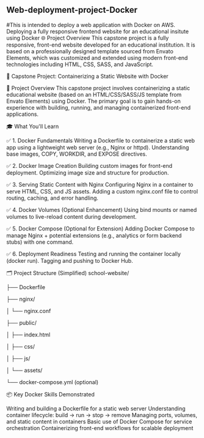 ## Web-deployment-project-Docker
#This is intended to deploy a web application with Docker on AWS.
Deploying a fully responsive frontend website for an educational insitute using Docker
🌐 Project Overview This capstone project is a fully responsive, front-end website developed for an educational institution. It is based on a professionally designed template sourced from Envato Elements, which was customized and extended using modern front-end technologies including HTML, CSS, SASS, and JavaScript.

🐳 Capstone Project: Containerizing a Static Website with Docker

🧭 Project Overview This capstone project involves containerizing a static educational website (based on an HTML/CSS/SASS/JS template from Envato Elements) using Docker. The primary goal is to gain hands-on experience with building, running, and managing containerized front-end applications.

🎓 What You'll Learn

✅ 1. Docker Fundamentals Writing a Dockerfile to containerize a static web app using a lightweight web server (e.g., Nginx or httpd). Understanding base images, COPY, WORKDIR, and EXPOSE directives.

✅ 2. Docker Image Creation Building custom images for front-end deployment. Optimizing image size and structure for production.

✅ 3. Serving Static Content with Nginx Configuring Nginx in a container to serve HTML, CSS, and JS assets. Adding a custom nginx.conf file to control routing, caching, and error handling.

✅ 4. Docker Volumes (Optional Enhancement) Using bind mounts or named volumes to live-reload content during development.

✅ 5. Docker Compose (Optional for Extension) Adding Docker Compose to manage Nginx + potential extensions (e.g., analytics or form backend stubs) with one command.

✅ 6. Deployment Readiness Testing and running the container locally (docker run). Tagging and pushing to Docker Hub.

🗂️ Project Structure (Simplified) school-website/

├── Dockerfile

├── nginx/

│ └── nginx.conf

├── public/

│ ├── index.html

│ ├── css/

│ ├── js/

│ └── assets/

└── docker-compose.yml (optional)

📦 Key Docker Skills Demonstrated

Writing and building a Dockerfile for a static web server
Understanding container lifecycle: build → run → stop → remove
Managing ports, volumes, and static content in containers
Basic use of Docker Compose for service orchestration
Containerizing front-end workflows for scalable deployment
